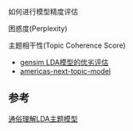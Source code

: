 如何进行模型精度评估

困惑度(Perplexity)

主题相干性(Topic Coherence Score)



- [gensim LDA模型的优劣评估](https://zhuanlan.zhihu.com/p/33053850)
- [americas-next-topic-model](https://www.kdnuggets.com/2016/07/americas-next-topic-model.html)

## 参考

[通俗理解LDA主题模型](https://blog.csdn.net/v_july_v/article/details/41209515)